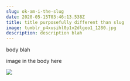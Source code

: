 ```yaml
---
slug: ok-am-i-the-slug
date: 2020-05-15T03:46:13.538Z
title: title purposefully different than slug
image: tumblr_p4xusihl0p1v2dlgeo1_1280.jpg
description: description blah
---
```

body blah

image in the body here

![](bv2u.gif)